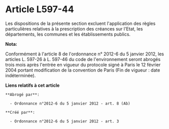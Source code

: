 # Article L597-44

Les dispositions de la présente section excluent l'application des règles particulières relatives à la prescription des
créances sur l'Etat, les départements, les communes et les établissements publics.

**Nota:**

Conformément à l'article 8 de l'ordonnance n° 2012-6 du 5 janvier 2012, les articles L. 597-26 à L. 597-46 du code de
l'environnement seront abrogés trois mois après l'entrée en vigueur du protocole signé à Paris le 12 février 2004 portant
modification de la convention de Paris (Fin de vigueur : date indéterminée).

**Liens relatifs à cet article**

	**Abrogé par**:

	  - Ordonnance n°2012-6 du 5 janvier 2012 - art. 8 (Ab)

	**Créé par**:

	  - Ordonnance n°2012-6 du 5 janvier 2012 - art. 3
